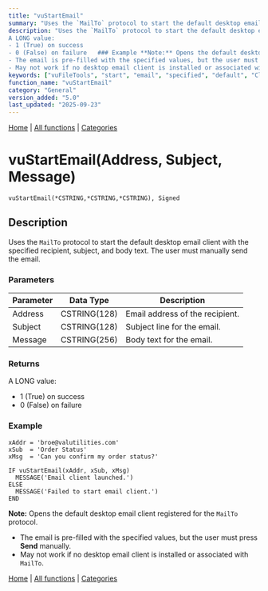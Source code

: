 ```yaml
---
title: "vuStartEmail"
summary: "Uses the `MailTo` protocol to start the default desktop email client with the specified recipient, subject, and body text."
description: "Uses the `MailTo` protocol to start the default desktop email client with the specified recipient, subject, and body text. The user must manually send the email. ### Parameters ### Returns
A LONG value:  
- 1 (True) on success  
- 0 (False) on failure   ### Example **Note:** Opens the default desktop email client registered for the `MailTo` protocol.  
- The email is pre-filled with the specified values, but the user must press **Send** manually.  
- May not work if no desktop email client is installed or associated with `MailTo`. [Home](../index.md) | [All functions](index.md) | [Categories](../categories/index.md)"
keywords: ["vuFileTools", "start", "email", "specified", "default", "Clarion", "with", "recipient", "desktop", "uses", "protocol", "vustartemail"]
function_name: "vuStartEmail"
category: "General"
version_added: "5.0"
last_updated: "2025-09-23"
---
```


[Home](../index.md) | [All functions](index.md) | [Categories](../categories/index.md)

# vuStartEmail(Address, Subject, Message)

```Prototype
vuStartEmail(*CSTRING,*CSTRING,*CSTRING), Signed
```

## Description
Uses the `MailTo` protocol to start the default desktop email client with the specified recipient, subject, and body text. The user must manually send the email.

### Parameters

| Parameter | Data Type    | Description                          |
|-----------|--------------|--------------------------------------|
| Address   | CSTRING(128) | Email address of the recipient.      |
| Subject   | CSTRING(128) | Subject line for the email.          |
| Message   | CSTRING(256) | Body text for the email.             |

### Returns
A LONG value:  
- 1 (True) on success  
- 0 (False) on failure  

### Example

```Clarion
xAddr = 'broe@valutilities.com'
xSub  = 'Order Status'
xMsg  = 'Can you confirm my order status?'

IF vuStartEmail(xAddr, xSub, xMsg)
  MESSAGE('Email client launched.')
ELSE
  MESSAGE('Failed to start email client.')
END
```

**Note:** Opens the default desktop email client registered for the `MailTo` protocol.  
- The email is pre-filled with the specified values, but the user must press **Send** manually.  
- May not work if no desktop email client is installed or associated with `MailTo`.

[Home](../index.md) | [All functions](index.md) | [Categories](../categories/index.md)
